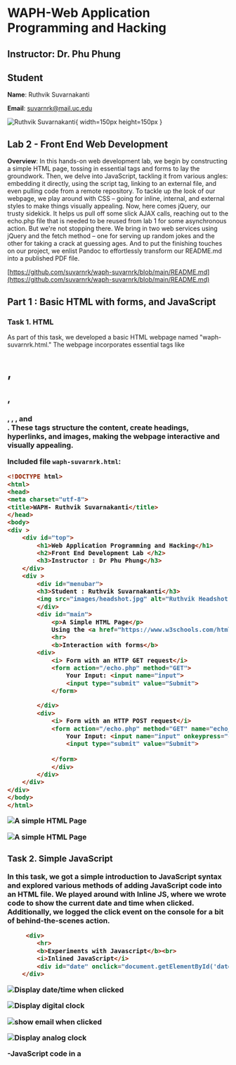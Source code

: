 
# WAPH-Web Application Programming and Hacking

## Instructor: Dr. Phu Phung

## Student

**Name**: Ruthvik Suvarnakanti

**Email**: suvarnrk@mail.uc.edu

![Ruthvik Suvarnakanti](images/headshot.JPEG){ width=150px height=150px }

## Lab 2 - Front End Web Development

**Overview**: In this hands-on web development lab, we begin by constructing a simple HTML page, tossing in essential tags and forms to lay the groundwork. Then, we delve into JavaScript, tackling it from various angles: embedding it directly, using the script tag, linking to an external file, and even pulling code from a remote repository. To tackle up the look of our webpage, we play around with CSS – going for inline, internal, and external styles to make things visually appealing. Now, here comes jQuery, our trusty sidekick. It helps us pull off some slick AJAX calls, reaching out to the echo.php file that is needed to be reused from lab 1 for some asynchronous action. But we're not stopping there. We bring in two web services using jQuery and the fetch method – one for serving up random jokes and the other for taking a crack at guessing ages. And to put the finishing touches on our project, we enlist Pandoc to effortlessly transform our README.md into a published PDF file.

[https://github.com/suvarnrk/waph-suvarnrk/blob/main/README.md](https://github.com/suvarnrk/waph-suvarnrk/blob/main/README.md)

## Part 1 : Basic HTML with forms, and JavaScript

### Task 1. HTML


As part of this task, we developed a basic HTML webpage named "waph-suvarnrk.html." The webpage incorporates essential tags like <h1>, <h2>, <h3>, <a>, <img>, and <form>. These tags structure the content, create headings, hyperlinks, and images, making the webpage interactive and visually appealing.

Included file `waph-suvarnrk.html`:
```HTML
<!DOCTYPE html>
<html>
<head>
<meta charset="utf-8">
<title>WAPH- Ruthvik Suvarnakanti</title>
</head>
<body>
<div >
	<div id="top">
		<h1>Web Application Programming and Hacking</h1>
		<h2>Front End Development Lab </h2>
		<h3>Instructor : Dr Phu Phung</h3>
	</div>
	<div >
		<div id="menubar">
		<h3>Student : Ruthvik Suvarnakanti</h3>
		<img src="images/headshot.jpg" alt="Ruthvik Headshot image" width="50">
		</div>
		<div id="main">
			<p>A Simple HTML Page</p>
			Using the <a href="https://www.w3schools.com/html">W3 Schools Template</a>
			<hr>
			<b>Interaction with forms</b>
		<div>
			<i> Form with an HTTP GET request</i>
			<form action="/echo.php" method="GET">
				Your Input: <input name="input">
				<input type="submit" value="Submit">
			</form>

		</div>
		<div>
			<i> Form with an HTTP POST request</i>
			<form action="/echo.php" method="GET" name="echo_post">
				Your Input: <input name="input" onkeypress="console.log('You pressed a key')">
				<input type="submit" value="Submit">
				
			</form>
			</div>
		</div>
	</div>
</div>		
</body>
</html>
```

![A simple HTML Page](images/simplehtml.png)

![A simple HTML Page](images/html-forms1.png)

### Task 2. Simple JavaScript

In this task, we got a simple introduction to JavaScript syntax and explored various methods of adding JavaScript code into an HTML file. We played around with Inline JS, where we wrote code to show the current date and time when clicked. Additionally, we logged the click event on the console for a bit of behind-the-scenes action.


```HTML
 	 <div>
		<hr>
		<b>Experiments with Javascript</b><br>
		<i>Inlined JavaScript</i>
		<div id="date" onclick="document.getElementById('date').innerHTML= Date()"> 		 Click here to Show Date()</div>
	</div>
```

![Display date/time when clicked](images/js-1.png)

![Display digital clock](images/js-2.png)

![show email when clicked](images/js-3.png)

![Display analog clock](images/js-4.png)

-JavaScript code in a <script> tag to display a digital clock.
```HTML
  <script type="text/javascript">
			function displayTime(){
				document.getElementById('digit-clock').innerHTML ="Current time:" + new Date();
			}
			setInterval(displayTime,500);
		</script>
```
 
-JS code in JS file and and code in HTML page to show or hide email when clicked.
```JavaScript
	var shown=false;
function showhideEmail(){
	if(shown){
		document.getElementById('email').innerHTML="Show ny email";
		shown =false;
	}else{
		var myemail="<a href='mailto:suvarnrk"+"@"+"mail.uc.edu'>suvarnrk"+"@"+"mail.uc.edu</a>";
		document.getElementById('email').innerHTML=myemail;
		shown=true;
	}
}
	
```

```HTML
	<div id="email" onclick="showOrHideEmail()">Show my email</div>
	<script type="text/javascript" src="email.js"></script>
```



-Displaying an Analog clock with an external Javascript code and code in HTML page.
```HTML
<canvas id="analog-clock" width="150" height="150" style="background-color:#999"></canvas>
<script src="https://waph-uc.github.io/clock.js"></script>
<script type=text/javascript>
			const canvas = document.getElementById("canvas");
const ctx = canvas.getContext("2d");
let radius = canvas.height / 2;
ctx.translate(radius, radius);
radius = radius * 0.90
setInterval(drawClock, 1000);

function drawClock() {
  drawFace(ctx, radius);
  drawNumbers(ctx, radius);
  drawTime(ctx, radius);
}
</script>
```


## Part II - Ajax, CSS, jQuery, and Web API integration

### Task 1: Ajax


We wrote HTML code that captures user input and uses AJAX to make a GET call to echo.php. The received response is then showcased within a designated div. Since it's a GET call, the input was transmitted as a path variable in the URL.

```HTML
	<div>
		<i> Ajax Requests</i><br>
		Your Input: 
		<input name="data"
		onkeypress="console.log('You have pressed a key ')" id="data">
		<input type="button" class="button round" value="Ajax Echo" onclick="getEcho()">
		<div id="response"></div>
			<input class="button round" type="submit" value="JQuery Ajax Echo" onclick="getJqueryAjax()">
				<input class="button round" type="submit" value="JQuery Ajax Echo Post" onclick="getJqueryAjaxPost()">
				<input class="button round" type="submit" value="Guess Age" onclick="guessAge($('#data').val())">
				<div id="response"></div>
	</script>
```
We examined the Ajax call response in the inspect view, observing that the request method was GET, the status code indicated a successful 200 OK, and the input data was transmitted within the URL.


![Making an Ajax get call and inspecting respponse](images/ajax-1.png)


### Task 2: CSS

**a)** Inline CSS
```HTML
<body style="background-color: powderblue;">
<h1 style="color: blue;">Web Application Programming and Hacking</h1>
```
![webpage after adding inline CSS](images/css-1.png)

**b)** Internal CSS.
```HTML
	<style>
		.button{
			background-color:green;
			border: none;
			color: white;
			padding: 5px;
			text-align: center;
			text-decoration: none;
			display: inline-block;
			font-size: 12px;
			margin: 4px 2px;
			cursor: pointer;
		}
		.round{border-radius: 8px;}
		#response{background-color: orange;}
		}
	<!-- HTML code -->
	</style>
	input class="button round" type="submit" value="JQuery Ajax Echo" onclick="getJqueryAjax()">
				<input class="button round" type="submit" value="JQuery Ajax Echo Post" onclick="getJqueryAjaxPost()">
				<input class="button round" type="submit" value="Guess Age" onclick="guessAge($('#data').val())">
	<div id="response"></div>
```
**c)** External CSS from the remote repository provided in the lecture.[https://waph-uc.github.io/style1.css](https://waph-uc.github.io/style1.css).

```HTML
	<link rel="stylesheet" type="text/css" href="https://waph-uc.github.io/style1.css">
	<!-- HTML code -->
	<div class="container wrapper">
	<!-- HTML code -->
		<div class="wrapper">
	<!-- HTML code -->
		</div>
	</div>
```
![web page after adding internal CSS and external CSS](images/css.png)

### Task 3: JQuery
We included the jQuery library in the HTML code, incorporating two buttons one for jQuery Ajax GET and the other for jQuery Ajax POST. These buttons are designed to initiate GET and POST calls, respectively, to echo.php using jQuery. In the case of the Ajax GET request to echo.php, we inspected the response in the view, noting that it was a GET call with a status code of 200 OK.

**i.** Ajax GET request to echo.php , the response is analyzed in the inpect view. The call was GET and status code was 200OK.

```HTML
	<!-- HTML code -->
	<input class="button round" type="submit" value="JQuery Ajax Echo" onclick="getJqueryAjax()">
	<!-- HTML code -->
	<script>
		function getJqueryAjax(){
			var input=$("#data").val();
				if(input.length==0)
					return;
			$.get("echo.php?data="+input,
				      function(result){
					      printResult(result);
						});
			$("#data").val("");
			}
		function printResult(result){
			$("#response").html(result);
			}
	</script>
```
![JQuery Ajax GET request to echo.php](images/jquery-GET.png)

**i.** Ajax POST request to echo.php , the response is analyzed in the inpect view. The call was POST and status code was 200OK.

```HTML
	<!-- HTML code -->
	<input class="button round" type="submit"
		value="JQuery Ajax Echo Post" onclick="getJqueryAjaxPost()">
	<!-- HTML code -->
	<script>
		function getJqueryAjaxPost(){
			var input=$("#data").val();
			if(input.length==0)
				return;
			$.post("echo.php",{data:input},function(result){
					printResult(result);
					});
			$("#data").val("");
			}
		function printResult(result){
			$("#response").html(result);
			}
	</script>
```
![JQuery Ajax POST request to echo.php](images/jquery-POST.png)

### Task 4: WEB API Integration.

**i.** Using Ajax on [https://v2.jokeapi.dev/joke/Programming?type=single](https://v2.jokeapi.dev/joke/Programming?type=single)




We wrote JavaScript code with jQuery Ajax to make a GET call to the specified web service. After receiving the response in JSON format, we converted it to a string and displayed it in the console. To extract the joke from this response, we used the result.joke property. This service generates a different random joke each time the webpage is refreshed, adding a touch of humor to the user experience.


![Random Joke displayed when the page is loaded](images/jokeapi.png)

The below picture represents image of randomly created joke when page is loaded.

![Response of the webservice in inspect view](images/jokeresp.png)


```HTML
	<!-- HTML code -->
	<script>
	$.get("https://v2.jokeapi.dev/joke/Programming?type=single",function(result){
				console.log("from joke API: "+ JSON.stringify(result));
				$("#response").html("Programming joke of the day: " +result.joke);
				});
	</script>
	<!-- HTML code -->
```








**ii.** Using the `fetch` API  on [https://api.agify.io/?name=input](https://api.agify.io/?name=input)

In JavaScript, the fetch method is employed to initiate an HTTP request to the mentioned web service. Since this is an asynchronous call, the function is marked with the async keyword, and await is utilized to coordinate the response. The HTTP request executed is of the GET type, and a 200 OK status code confirms the success of the operation.

```HTML
	<script>
	async function guessAge(name){
				const response= await fetch("https://api.agify.io/?name="+name);
				const result= await response.json();
				$("#response").html("Hello "+name+" ,your age should be "+result.age);
			}
	</script>
```

The pictures of API calls are not responsive as there are too many request to API and gettting a status of 429 which is meant for request limit reached. I am attaching the pictures of the same here.

![HTTP request to API](images/api-1.png)

Below is the response of the API call.

![Response from API](images/api-2.png)

Below is the final webPage after completing all the tasks and following the lectures.

![Ruthvik Suvarnakanti Final Page](images/final.png)

Following the completion of the lab, a directory named "Lab2" was established to house both the project report and related files. Subsequently, these modifications were pushed to the repository. The project report was generated from the README.md file using the Pandoc tool.
